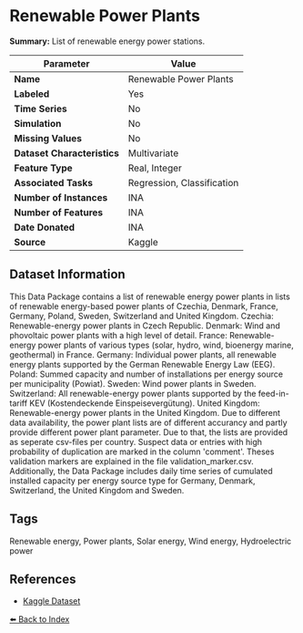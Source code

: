 # Renewable Power Plants

**Summary:** List of renewable energy power stations.

| Parameter | Value |
| --- | --- |
| **Name** | Renewable Power Plants |
| **Labeled** | Yes |
| **Time Series** | No |
| **Simulation** | No |
| **Missing Values** | No |
| **Dataset Characteristics** | Multivariate |
| **Feature Type** | Real, Integer |
| **Associated Tasks** | Regression, Classification |
| **Number of Instances** | INA |
| **Number of Features** | INA |
| **Date Donated** | INA |
| **Source** | Kaggle |

## Dataset Information

This Data Package contains a list of renewable energy power plants in lists of renewable energy-based power plants of Czechia, Denmark, France, Germany, Poland, Sweden, Switzerland and United Kingdom. Czechia: Renewable-energy power plants in Czech Republic. Denmark: Wind and phovoltaic power plants with a high level of detail. France: Renewable-energy power plants of various types (solar, hydro, wind, bioenergy marine, geothermal) in France. Germany: Individual power plants, all renewable energy plants supported by the German Renewable Energy Law (EEG). Poland: Summed capacity and number of installations per energy source per municipality (Powiat). Sweden: Wind power plants in Sweden. Switzerland: All renewable-energy power plants supported by the feed-in-tariff KEV (Kostendeckende Einspeisevergütung). United Kingdom: Renewable-energy power plants in the United Kingdom. Due to different data availability, the power plant lists are of different accurancy and partly provide different power plant parameter. Due to that, the lists are provided as seperate csv-files per country. Suspect data or entries with high probability of duplication are marked in the column 'comment'. Theses validation markers are explained in the file validation_marker.csv. Additionally, the Data Package includes daily time series of cumulated installed capacity per energy source type for Germany, Denmark, Switzerland, the United Kingdom and Sweden.

## Tags

Renewable energy, Power plants, Solar energy, Wind energy, Hydroelectric power

## References

- [Kaggle Dataset](https://www.kaggle.com/datasets/eugeniyosetrov/renewable-power-plants)

[⬅️ Back to Index](../README.md)
